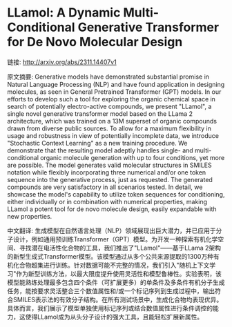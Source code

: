 # LLamol: A Dynamic Multi-Conditional Generative Transformer for De Novo Molecular Design

链接: http://arxiv.org/abs/2311.14407v1

原文摘要:
Generative models have demonstrated substantial promise in Natural Language
Processing (NLP) and have found application in designing molecules, as seen in
General Pretrained Transformer (GPT) models. In our efforts to develop such a
tool for exploring the organic chemical space in search of potentially
electro-active compounds, we present "LLamol", a single novel generative
transformer model based on the LLama 2 architecture, which was trained on a 13M
superset of organic compounds drawn from diverse public sources. To allow for a
maximum flexibility in usage and robustness in view of potentially incomplete
data, we introduce "Stochastic Context Learning" as a new training procedure.
We demonstrate that the resulting model adeptly handles single- and
multi-conditional organic molecule generation with up to four conditions, yet
more are possible. The model generates valid molecular structures in SMILES
notation while flexibly incorporating three numerical and/or one token sequence
into the generative process, just as requested. The generated compounds are
very satisfactory in all scenarios tested. In detail, we showcase the model's
capability to utilize token sequences for conditioning, either individually or
in combination with numerical properties, making LLamol a potent tool for de
novo molecule design, easily expandable with new properties.

中文翻译:
生成模型在自然语言处理（NLP）领域展现出巨大潜力，并已应用于分子设计，例如通用预训练Transformer（GPT）模型。为开发一种探索有机化学空间、寻找潜在电活性化合物的工具，我们推出了"LLamol"——基于LLama 2架构的新型生成式Transformer模型。该模型通过从多个公共来源提取的1300万种有机化合物超集进行训练。针对数据可能不完整的情况，我们引入"随机上下文学习"作为新型训练方法，以最大限度提升使用灵活性和模型鲁棒性。实验表明，该模型能熟练处理最多包含四个条件（可扩展更多）的单条件及多条件有机分子生成任务，能按要求灵活整合三个数值属性和/或一个标记序列到生成过程中，输出符合SMILES表示法的有效分子结构。在所有测试场景中，生成化合物均表现优异。具体而言，我们展示了模型单独使用标记序列或结合数值属性进行条件调控的能力，这使得LLamol成为从头分子设计的强大工具，且能轻松扩展新属性。
